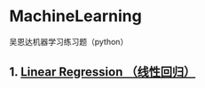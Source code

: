 # MachineLearning
吴恩达机器学习练习题（python）

## 1. [Linear Regression （线性回归）](https://github.com/AstroHeyang/MachineLearning/tree/master/ex1_Linear_Regression)
